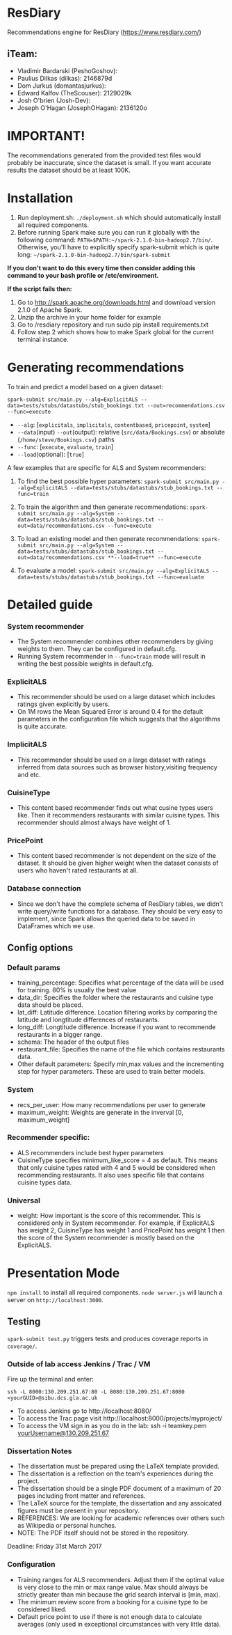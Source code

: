 # ResDiary
Recommendations engine for ResDiary (https://www.resdiary.com/)

## iTeam:
- Vladimir Bardarski (PeshoGoshov): 
- Paulius Dilkas (dilkas): 2146879d
- Dom Jurkus (domantasjurkus):
- Edward Kalfov (TheScouser): 2129029k
- Josh O'brien (Josh-Dev): 
- Joseph O'Hagan (JosephOHagan): 2136120o 

# IMPORTANT!
The recommendations generated from the provided test files would probably be inaccurate, since the dataset is small.
If you want accurate results the dataset should be at least 100K.

# Installation
1. Run deployment.sh: `./deployment.sh` which should automatically install all required components.
2. Before running Spark make sure you can run it globally with the following command:
``` PATH=$PATH:~/spark-2.1.0-bin-hadoop2.7/bin/ ```. Otherwise, you'll have to explicitly specify spark-submit which is quite long: `~/spark-2.1.0-bin-hadoop2.7/bin/spark-submit`

**If you don't want to do this every time then consider adding this command to your bash profile or /etc/environment.**

**If the script fails then:** 

1. Go to http://spark.apache.org/downloads.html and download version 2.1.0 of Apache Spark.
2. Unzip the archive in your home folder for example
3. Go to /resdiary repository and run sudo pip install requirements.txt
4. Follow step 2 which shows how to make Spark global for the current terminal instance.

# Generating recommendations
To train and predict a model based on a given dataset:
```
spark-submit src/main.py --alg=ExplicitALS --data=tests/stubs/datastubs/stub_bookings.txt --out=recommendations.csv --func=execute
```

- `--alg`: [`explicitals`, `implicitals`, `contentbased`, `pricepoint`, `system`]
- `--data`(input) `--out`(output): relative (`src/data/Bookings.csv`) or absolute (`/home/steve/Bookings.csv`) paths
- `--func`: [`execute`, `evaluate`, `train`]
- `--load`(optional): [`true`]

A few examples that are specific for ALS and System recommenders:

1. To find the best possible hyper parameters:
``` spark-submit src/main.py --alg=ExplicitALS --data=tests/stubs/datastubs/stub_bookings.txt --func=train ```

2. To train the algorithm and then generate recommendations:
``` spark-submit src/main.py --alg=System --data=tests/stubs/datastubs/stub_bookings.txt --out=data/recommendations.csv --func=execute ```

3. To load an existing model and then generate recommendations:
``` spark-submit src/main.py --alg=System --data=tests/stubs/datastubs/stub_bookings.txt --out=data/recommendations.csv **--load=true** --func=execute ```

4. To evaluate a model:
``` spark-submit src/main.py --alg=ExplicitALS --data=tests/stubs/datastubs/stub_bookings.txt --func=evaluate ```

# Detailed guide

### System recommender
- The System recommender combines other recommenders by giving weights to them. They can be configured in default.cfg.
- Running System recommender in `--func=train` mode will result in writing the best possible weights in default.cfg.

### ExplicitALS
- This recommender should be used on a large dataset which includes ratings given explicitly by users.
- On 1M rows the Mean Squared Error is around 0.4 for the default parameters in the configuration file which suggests that the algorithms is quite accurate.

### ImplicitALS
- This recommender should be used on a large dataset with ratings inferred from data sources such as browser history,visiting frequency and etc. 

### CuisineType
- This content based recommender finds out what cusine types users like. Then it recommenders restaurants with similar cuisine types. This recommender should almost always have weight of 1.

### PricePoint
- This content based recommender is not dependent on the size of the dataset. It should be given higher weight when the dataset consists of users who haven't rated restaurants at all.

### Database connection
- Since we don't have the complete schema of ResDiary tables, we didn't write query/write functions for a database. They should be very easy to implement, since Spark allows the queried data to be saved in DataFrames which we use. 

## Config options
### Default params
- training_percentage: Specifies what percentage of the data will be used for training. 80% is usually the best value
- data_dir: Specifies the folder where the restaurants and cuisine type data should be placed.
- lat_diff: Latitude difference. Location filtering works by comparing the latitude and longtitude differences of restaurants.
- long_diff: Longtitude difference. Increase if you want to recommende restaurants in a bigger range.
- schema: The header of the output files
- restaurant_file: Specifies the name of the file which contains restaurants data.
- Other default parameters: Specify min,max values and the incrementing step for hyper parameters. These are used to train better models.

### System
- recs_per_user: How many recommendations per user to generate
- maximum_weight: Weights are generate in the inverval [0, maximum_weight]

### Recommender specific:
- ALS recommenders include best hyper parameters
- CuisineType specifies minimum_like_score = 4 as default. This means that only cuisine types rated with 4 and 5 would be considered when recommending restaurants. It also uses specific file that contains cuisine types data.

### Universal
- weight: How important is the score of this recommender. This is considered only in System recommender. For example, if ExplicitALS has weight 2, CuisineType has weight 1 and PricePoint has weight 1 then the score of the System recommender is mostly based on the ExplicitALS.

#  Presentation Mode
`npm install` to install all required components.
`node server.js` will launch a server on `http://localhost:3000`.    

##  Testing
`spark-submit test.py` triggers tests and produces coverage reports in `coverage/`.


###  Outside of lab access Jenkins / Trac / VM
Fire up the terminal and enter:
``` 
ssh -L 8000:130.209.251.67:80 -L 8080:130.209.251.67:8080 <yourGUID>@sibu.dcs.gla.ac.uk
```
- To access Jenkins go to http://localhost:8080/
- To access the Trac page visit http://localhost:8000/projects/myproject/
- To access the VM sign in as you do in the lab: ssh -i teamkey.pem yourUsername@130.209.251.67


###  Dissertation Notes
- The dissertation must be prepared using the LaTeX template provided.
- The dissertation is a reflection on the team's experiences during the project.
- The dissertation should be a single PDF document of a maximum of 20 pages including front matter and references.
- The LaTeX source for the template, the dissertation and any assoicated figures must be present in your repository.
- REFERENCES: We are looking for academic references over others such as Wikipedia or personal hunches. 
- NOTE: The PDF itself should not be stored in the repository.  

Deadline:  Friday 31st March 2017


### Configuration
- Training ranges for ALS recommenders. Adjust them if the optimal value is very close to the min or max range value. Max should always be strictly greater than min because the grid search interval is [min, max).
- The minimum review score from a booking for a cuisine type to be considered liked.
- Default price point to use if there is not enough data to calculate averages (only used in exceptional circumstances with very little data).
